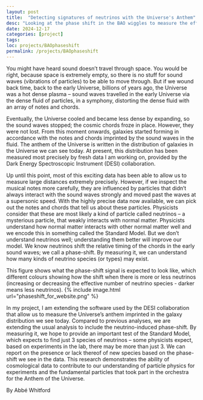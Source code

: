 ```yaml
---
layout: post
title:  "Detecting signatures of neutrinos with the Universe's Anthem"
desc: "Looking at the phase shift in the BAO wiggles to measure the effective number of neutrino species"
date: 2024-12-17
categories: [project]
tags: 
loc: projects/BAOphaseshift
permalink: /projects/BAOphaseshift
---
```



You might have heard sound doesn’t travel through space. You would be right, because space is extremely empty, so there is no stuff for sound waves (vibrations of particles) to be able to move through. But if we wound back time, back to the early Universe, billions of years ago, the Universe was a hot dense plasma – sound waves travelled in the early Universe via the dense fluid of particles, in a symphony, distorting the dense fluid with an array of notes and chords. 

Eventually, the Universe cooled and became less dense by expanding, so the sound waves stopped; the cosmic chords froze in place. However, they were not lost. From this moment onwards, galaxies started forming in accordance with the notes and chords imprinted by the sound waves in the fluid. The anthem of the Universe is written in the distribution of galaxies in the Universe we can see today. At present, this distribution has been measured most precisely by fresh data I am working on, provided by the Dark Energy Spectroscopic Instrument (DESI) collaboration. 

Up until this point, most of this exciting data has been able to allow us to measure large distances extremely precisely. However, if we inspect the musical notes more carefully, they are influenced by particles that didn’t always interact with the sound waves strongly and moved past the waves at a supersonic speed.  With the highly precise data now available, we can pick out the notes and chords that tell us about these particles. Physicists consider that these are most likely a kind of particle called neutrinos – a mysterious particle, that weakly interacts with normal matter. Physicists understand how normal matter interacts with other normal matter well and we encode this in something called the Standard Model. But we don’t understand neutrinos well; understanding them better will improve our model. We know neutrinos shift the relative timing of the chords in the early sound waves; we call a phase-shift. By measuring it, we can understand how many kinds of neutrino species (or types) may exist. 

This figure shows what the phase-shift signal is expected to look like, which different colours showing how the shift when there is more or less neutrinos (increasing or decreasing the effective number of neutrino species - darker means less neutrinos). 
{% include image.html url="phaseshift_for_website.png" %}

In my project, I am extending the software used by the DESI collaboration that allow us to measure the Universe’s anthem imprinted in the galaxy distribution we see today. Compared to previous analyses, we are extending the usual analysis to include the neutrino-induced phase-shift. By measuring it, we hope to provide an important test of the Standard Model, which expects to find just 3 species of neutrinos – some physicists expect, based on experiments in the lab, there may be more than just 3. We can report on the presence or lack thereof of new species based on the phase-shift we see in the data. This research demonstrates the ability of cosmological data to contribute to our understanding of particle physics for experiments and the fundamental particles that took part in the orchestra for the Anthem of the Universe. 


By Abbé Whitford 
